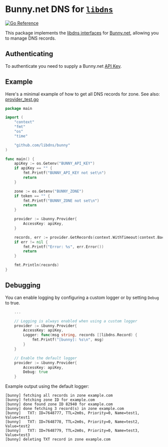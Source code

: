 # Bunny.net DNS for [`libdns`](https://github.com/libdns/libdns)

[![Go Reference](https://pkg.go.dev/badge/test.svg)](https://pkg.go.dev/github.com/libdns/bunny)

This package implements the [libdns interfaces](https://github.com/libdns/libdns) for [Bunny.net](https://docs.bunny.net/reference/bunnynet-api-overview), allowing you to manage DNS records.

## Authenticating

To authenticate you need to supply a Bunny.net [API Key](https://dash.bunny.net/account/settings).

## Example

Here's a minimal example of how to get all DNS records for zone. See also: [provider_test.go](https://github.com/libdns/bunny/blob/master/provider_test.go)

```go
package main

import (
	"context"
	"fmt"
	"os"
	"time"

	"github.com/libdns/bunny"
)

func main() {
	apiKey := os.Getenv("BUNNY_API_KEY")
	if apiKey == "" {
		fmt.Printf("BUNNY_API_KEY not set\n")
		return
	}

	zone := os.Getenv("BUNNY_ZONE")
	if token == "" {
		fmt.Printf("BUNNY_ZONE not set\n")
		return
	}

	provider := &bunny.Provider{
		AccessKey: apiKey,
	}

	records, err := provider.GetRecords(context.WithTimeout(context.Background(), time.Duration(15*time.Second)), zone)
	if err != nil {
        fmt.Printf("Error: %s", err.Error())
        return
	}

	fmt.Println(records)
}

```

## Debugging

You can enable logging by configuring a custom logger or by setting `Debug` to true.

```go
	...

	// Logging is always enabled when using a custom logger
	provider := &bunny.Provider{
		AccessKey: apiKey,
		Logger: func(msg string, records []libdns.Record) {
			fmt.Printf("[bunny]: %s\n", msg)
		}
	}

	// Enable the default logger
	provider := &bunny.Provider{
		AccessKey: apiKey,
		Debug: true
	}
```
Example output using the default logger:

```shell
[bunny] fetching all records in zone example.com
[bunny] fetching zone ID for example.com
[bunny] done found zone ID 82940 for example.com
[bunny] done fetching 3 record(s) in zone example.com
[bunny]   TXT: ID=7648777, TTL=2m0s, Priority=0, Name=test1, Value=test1
[bunny]   TXT: ID=7648778, TTL=2m0s, Priority=0, Name=test2, Value=test2
[bunny]   TXT: ID=7648779, TTL=2m0s, Priority=0, Name=test3, Value=test3
[bunny] deleting TXT record in zone example.com
```

